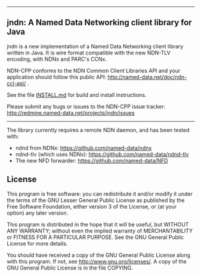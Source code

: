 ------------------------------------------------------
jndn:  A Named Data Networking client library for Java
------------------------------------------------------

jndn is a new implementation of a Named Data Networking client library written in Java.
It is wire format compatible with the new NDN-TLV encoding, with NDNx and PARC's CCNx.

NDN-CPP conforms to the NDN Common Client Libraries API and your application should
follow this public API:
http://named-data.net/doc/ndn-ccl-api/ .

See the file [INSTALL.md](https://github.com/named-data/jndn/blob/master/INSTALL.md) for build and install instructions.

Please submit any bugs or issues to the NDN-CPP issue tracker:
http://redmine.named-data.net/projects/jndn/issues

---

The library currently requires a remote NDN daemon, and has been tested with:
* ndnd from NDNx: https://github.com/named-data/ndnx
* ndnd-tlv (which uses NDNx): https://github.com/named-data/ndnd-tlv
* The new NFD forwarder: https://github.com/named-data/NFD

License
-------
This program is free software: you can redistribute it and/or modify
it under the terms of the GNU Lesser General Public License as published by
the Free Software Foundation, either version 3 of the License, or
(at your option) any later version.

This program is distributed in the hope that it will be useful,
but WITHOUT ANY WARRANTY; without even the implied warranty of
MERCHANTABILITY or FITNESS FOR A PARTICULAR PURPOSE.  See the
GNU General Public License for more details.

You should have received a copy of the GNU General Public License
along with this program.  If not, see <http://www.gnu.org/licenses/>.
A copy of the GNU General Public License is in the file COPYING.
